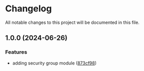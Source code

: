 # Changelog

All notable changes to this project will be documented in this file.

## 1.0.0 (2024-06-26)


### Features

* adding security group module ([873cf98](https://github.com/axetrading/terraform-aws-security-group/commit/873cf986d4ac6bf9361409fec760915e3a84320c))
